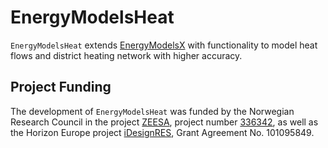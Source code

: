 # EnergyModelsHeat

`EnergyModelsHeat` extends [EnergyModelsX](https://github.com/EnergyModelsX) with functionality to model heat flows and district heating network with higher accuracy.

## Project Funding

The development of `EnergyModelsHeat` was funded by the Norwegian Research Council in the project [ZEESA](https://www.sintef.no/en/projects/2023/zeesa-zero-emission-energy-systems-for-the-arctic/), project number [336342](https://prosjektbanken.forskningsradet.no/project/FORISS/336342), as well as the Horizon Europe project [iDesignRES](https://idesignres.eu/), Grant Agreement No. 101095849.
